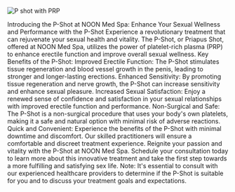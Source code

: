 
![P shot with PRP](/web/images/p.png)

Introducing the P-Shot at NOON Med Spa:
Enhance Your Sexual Wellness and Performance with the P-Shot
Experience a revolutionary treatment that can rejuvenate your sexual health and vitality. The P-Shot, or Priapus Shot, offered at NOON Med Spa, utilizes the power of platelet-rich plasma (PRP) to enhance erectile function and improve overall sexual wellness.
Key Benefits of the P-Shot:
Improved Erectile Function: The P-Shot stimulates tissue regeneration and blood vessel growth in the penis, leading to stronger and longer-lasting erections.
Enhanced Sensitivity: By promoting tissue regeneration and nerve growth, the P-Shot can increase sensitivity and enhance sexual pleasure.
Increased Sexual Satisfaction: Enjoy a renewed sense of confidence and satisfaction in your sexual relationships with improved erectile function and performance.
Non-Surgical and Safe: The P-Shot is a non-surgical procedure that uses your body's own platelets, making it a safe and natural option with minimal risk of adverse reactions.
Quick and Convenient: Experience the benefits of the P-Shot with minimal downtime and discomfort. Our skilled practitioners will ensure a comfortable and discreet treatment experience.
Reignite your passion and vitality with the P-Shot at NOON Med Spa. Schedule your consultation today to learn more about this innovative treatment and take the first step towards a more fulfilling and satisfying sex life.
Note: It's essential to consult with our experienced healthcare providers to determine if the P-Shot is suitable for you and to discuss your treatment goals and expectations.
